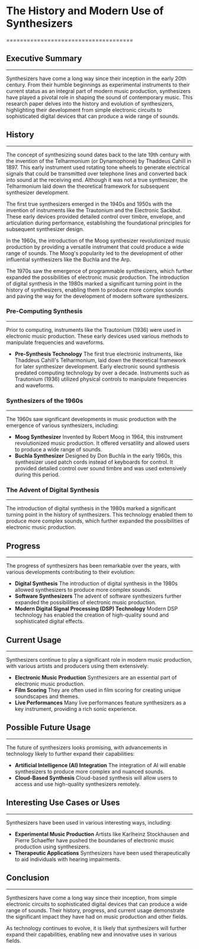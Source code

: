 # The History and Modern Use of Synthesizers
=====================================

## Executive Summary
-------------------

Synthesizers have come a long way since their inception in the early 20th century. From their humble beginnings as experimental instruments to their current status as an integral part of modern music production, synthesizers have played a pivotal role in shaping the sound of contemporary music. This research paper delves into the history and evolution of synthesizers, highlighting their development from simple electronic circuits to sophisticated digital devices that can produce a wide range of sounds.

## History
------------

The concept of synthesizing sound dates back to the late 19th century with the invention of the Telharmonium (or Dynamophone) by Thaddeus Cahill in 1897. This early instrument used rotating tone wheels to generate electrical signals that could be transmitted over telephone lines and converted back into sound at the receiving end. Although it was not a true synthesizer, the Telharmonium laid down the theoretical framework for subsequent synthesizer development.

The first true synthesizers emerged in the 1940s and 1950s with the invention of instruments like the Trautonium and the Electronic Sackbut. These early devices provided detailed control over timbre, envelope, and articulation during performance, establishing the foundational principles for subsequent synthesizer design.

In the 1960s, the introduction of the Moog synthesizer revolutionized music production by providing a versatile instrument that could produce a wide range of sounds. The Moog's popularity led to the development of other influential synthesizers like the Buchla and the Arp.

The 1970s saw the emergence of programmable synthesizers, which further expanded the possibilities of electronic music production. The introduction of digital synthesis in the 1980s marked a significant turning point in the history of synthesizers, enabling them to produce more complex sounds and paving the way for the development of modern software synthesizers.

### Pre-Computing Synthesis
-------------------------

Prior to computing, instruments like the Trautonium (1936) were used in electronic music production. These early devices used various methods to manipulate frequencies and waveforms.

*   **Pre-Synthesis Technology**
    The first true electronic instruments, like Thaddeus Cahill's Telharmonium, laid down the theoretical framework for later synthesizer development.
    Early electronic sound synthesis predated computing technology by over a decade. 
    Instruments such as Trautonium (1936) utilized physical controls to manipulate frequencies and waveforms.

### Synthesizers of the 1960s
-------------------------

The 1960s saw significant developments in music production with the emergence of various synthesizers, including:

*   **Moog Synthesizer**
    Invented by Robert Moog in 1964, this instrument revolutionized music production. It offered versatility and allowed users to produce a wide range of sounds.
*   **Buchla Synthesizer**
    Designed by Don Buchla in the early 1960s, this synthesizer used patch cords instead of keyboards for control. It provided detailed control over sound timbre and was used extensively during this period.

### The Advent of Digital Synthesis
---------------------------------

The introduction of digital synthesis in the 1980s marked a significant turning point in the history of synthesizers. This technology enabled them to produce more complex sounds, which further expanded the possibilities of electronic music production.

## Progress
------------

The progress of synthesizers has been remarkable over the years, with various developments contributing to their evolution:

*   **Digital Synthesis**
    The introduction of digital synthesis in the 1980s allowed synthesizers to produce more complex sounds.
*   **Software Synthesizers**
    The advent of software synthesizers further expanded the possibilities of electronic music production.
*   **Modern Digital Signal Processing (DSP) Technology**
    Modern DSP technology has enabled the creation of high-quality sound and sophisticated digital effects.

## Current Usage
----------------

Synthesizers continue to play a significant role in modern music production, with various artists and producers using them extensively:

*   **Electronic Music Production**
    Synthesizers are an essential part of electronic music production.
*   **Film Scoring**
    They are often used in film scoring for creating unique soundscapes and themes.
*   **Live Performances**
    Many live performances feature synthesizers as a key instrument, providing a rich sonic experience.

## Possible Future Usage
-------------------------

The future of synthesizers looks promising, with advancements in technology likely to further expand their capabilities:

*   **Artificial Intelligence (AI) Integration**
    The integration of AI will enable synthesizers to produce more complex and nuanced sounds.
*   **Cloud-Based Synthesis**
    Cloud-based synthesis will allow users to access and use high-quality synthesizers remotely.

## Interesting Use Cases or Uses
---------------------------------

Synthesizers have been used in various interesting ways, including:

*   **Experimental Music Production**
    Artists like Karlheinz Stockhausen and Pierre Schaeffer have pushed the boundaries of electronic music production using synthesizers.
*   **Therapeutic Applications**
    Synthesizers have been used therapeutically to aid individuals with hearing impairments.

## Conclusion
--------------

Synthesizers have come a long way since their inception, from simple electronic circuits to sophisticated digital devices that can produce a wide range of sounds. Their history, progress, and current usage demonstrate the significant impact they have had on music production and other fields.

As technology continues to evolve, it is likely that synthesizers will further expand their capabilities, enabling new and innovative uses in various fields.